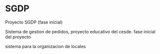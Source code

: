 # SGDP
Proyecto SGDP (fase inicial)

Sistema de gestion de pedidos, proyecto educativo del cesde.
fase inicial del proyecto

sistema para la organizacion de locales


